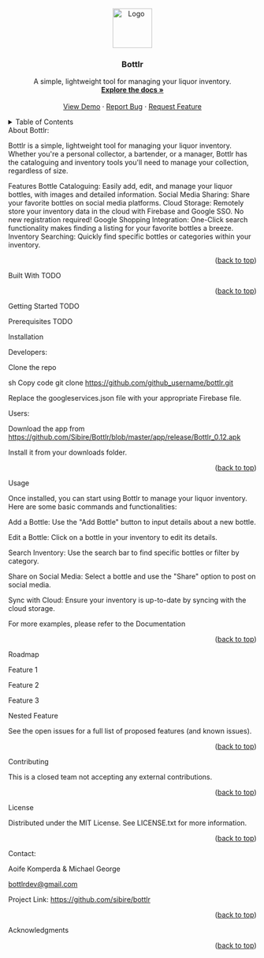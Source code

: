 <!-- Improved compatibility of back to top link: See: https://github.com/othneildrew/Best-README-Template/pull/73 -->
<a name="readme-top"></a>

<!--
*** Thanks for checking out the Best-README-Template. If you have a suggestion
*** that would make this better, please fork the repo and create a pull request
*** or simply open an issue with the tag "enhancement".
*** Don't forget to give the project a star!
*** Thanks again! Now go create something AMAZING! :D
-->
<!-- PROJECT SHIELDS -->
<!--
*** I'm using markdown "reference style" links for readability.
*** Reference links are enclosed in brackets [ ] instead of parentheses ( ).
*** See the bottom of this document for the declaration of the reference variables
*** for contributors-url, forks-url, etc. This is an optional, concise syntax you may use.
*** https://www.markdownguide.org/basic-syntax/#reference-style-links
-->







<!-- PROJECT LOGO -->
<br />
<div align="center">
  <a href="https://github.com/github_username/bottlr">
    <img src="images/logo.png" alt="Logo" width="80" height="80">
  </a>
<h3 align="center">Bottlr</h3>
  <p align="center">
    A simple, lightweight tool for managing your liquor inventory.
    <br />
    <a href="https://github.com/github_username/bottlr"><strong>Explore the docs »</strong></a>
    <br />
    <br />
    <a href="https://github.com/github_username/bottlr">View Demo</a>
    ·
    <a href="https://github.com/github_username/bottlr/issues/new?labels=bug&template=bug-report---.md">Report Bug</a>
    ·
    <a href="https://github.com/github_username/bottlr/issues/new?labels=enhancement&template=feature-request---.md">Request Feature</a>
  </p>
</div>
<!-- TABLE OF CONTENTS -->
<details>
  <summary>Table of Contents</summary>
  <ol>
    <li>
      <a href="#about-the-project">About The Project</a>
      <ul>
        <li><a href="#built-with">Built With</a></li>
      </ul>
    </li>
    <li>
      <a href="#getting-started">Getting Started</a>
      <ul>
        <li><a href="#prerequisites">Prerequisites</a></li>
        <li><a href="#installation">Installation</a></li>
      </ul>
    </li>
    <li><a href="#usage">Usage</a></li>
    <li><a href="#roadmap">Roadmap</a></li>
    <li><a href="#contributing">Contributing</a></li>
    <li><a href="#license">License</a></li>
    <li><a href="#contact">Contact</a></li>
    <li><a href="#acknowledgments">Acknowledgments</a></li>
  </ol>
</details>
<!-- ABOUT THE PROJECT -->
About Bottlr:


Bottlr is a simple, lightweight tool for managing your liquor inventory. Whether you're a personal collector, a bartender, or a manager, Bottlr has the cataloguing and inventory tools you'll need to manage your collection, regardless of size.

Features
Bottle Cataloguing: Easily add, edit, and manage your liquor bottles, with images and detailed information.
Social Media Sharing: Share your favorite bottles on social media platforms.
Cloud Storage: Remotely store your inventory data in the cloud with Firebase and Google SSO. No new registration required!
Google Shopping Integration: One-Click search functionality makes finding a listing for your favorite bottles a breeze.
Inventory Searching: Quickly find specific bottles or categories within your inventory.
<p align="right">(<a href="#readme-top">back to top</a>)</p>
Built With
TODO
<p align="right">(<a href="#readme-top">back to top</a>)</p>
<!-- GETTING STARTED -->
Getting Started
TODO

Prerequisites
TODO

Installation

Developers:

Clone the repo

sh
Copy code
git clone https://github.com/github_username/bottlr.git

Replace the googleservices.json file with your appropriate Firebase file.

Users:

Download the app from https://github.com/Sibire/Bottlr/blob/master/app/release/Bottlr_0.12.apk

Install it from your downloads folder.

<p align="right">(<a href="#readme-top">back to top</a>)</p>
<!-- USAGE EXAMPLES -->
Usage

Once installed, you can start using Bottlr to manage your liquor inventory. Here are some basic commands and functionalities:

Add a Bottle: Use the "Add Bottle" button to input details about a new bottle.

Edit a Bottle: Click on a bottle in your inventory to edit its details.

Search Inventory: Use the search bar to find specific bottles or filter by category.

Share on Social Media: Select a bottle and use the "Share" option to post on social media.

Sync with Cloud: Ensure your inventory is up-to-date by syncing with the cloud storage.

For more examples, please refer to the Documentation

<p align="right">(<a href="#readme-top">back to top</a>)</p>
<!-- ROADMAP -->
Roadmap

 Feature 1
 
 Feature 2
 
 Feature 3
 
 Nested Feature
 
See the open issues for a full list of proposed features (and known issues).

<p align="right">(<a href="#readme-top">back to top</a>)</p>
<!-- CONTRIBUTING -->
Contributing

This is a closed team not accepting any external contributions.

<p align="right">(<a href="#readme-top">back to top</a>)</p>
<!-- LICENSE -->
License

Distributed under the MIT License. See LICENSE.txt for more information.

<p align="right">(<a href="#readme-top">back to top</a>)</p>
<!-- CONTACT -->
Contact:

Aoife Komperda & Michael George

bottlrdev@gmail.com

Project Link: https://github.com/sibire/bottlr

<p align="right">(<a href="#readme-top">back to top</a>)</p>
<!-- ACKNOWLEDGMENTS -->
Acknowledgments
<p align="right">(<a href="#readme-top">back to top</a>)</p>
<!-- MARKDOWN LINKS & IMAGES -->
<!-- https://www.markdownguide.org/basic-syntax/#reference-style-links -->
